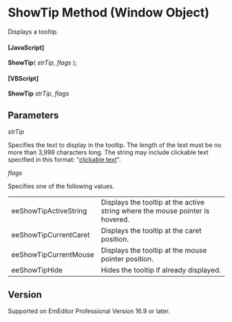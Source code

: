 # ShowTip Method (Window Object)

Displays a tooltip.

#### \[JavaScript\]

**ShowTip**( _strTip_, _flags_ );

#### \[VBScript\]

**ShowTip** _strTip_, _flags_

## Parameters

_strTip_

Specifies the text to display in the tooltip. The length of the text must be no more than 3,999 characters long. The string may include clickable text specified in this format: "<a href="url">clickable text</a>".

_flags_

Specifies one of the following values.

|     |     |
| --- | --- |
| eeShowTipActiveString | Displays the tooltip at the active string where the mouse pointer is hovered. |
| eeShowTipCurrentCaret | Displays the tooltip at the caret position. |
| eeShowTipCurrentMouse | Displays the tooltip at the mouse pointer position. |
| eeShowTipHide | Hides the tooltip if already displayed. |

## Version

Supported on EmEditor Professional Version 16.9 or later.